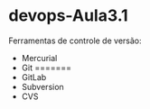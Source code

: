 # devops-Aula3.1

Ferramentas de controle de versão:
* Mercurial
* Git
=======
* GitLab
* Subversion
* CVS
